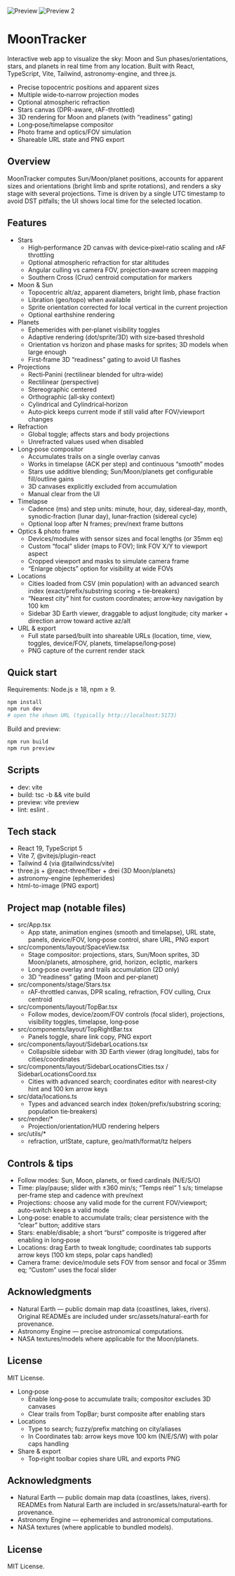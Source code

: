 ![Preview](preview.jpg)
![Preview 2](preview2.jpg)

# MoonTracker

Interactive web app to visualize the sky: Moon and Sun phases/orientations, stars, and planets in real time from any location. Built with React, TypeScript, Vite, Tailwind, astronomy-engine, and three.js.

- Precise topocentric positions and apparent sizes
- Multiple wide‑to‑narrow projection modes
- Optional atmospheric refraction
- Stars canvas (DPR-aware, rAF-throttled)
- 3D rendering for Moon and planets (with “readiness” gating)
- Long‑pose/timelapse compositor
- Photo frame and optics/FOV simulation
- Shareable URL state and PNG export

## Overview

MoonTracker computes Sun/Moon/planet positions, accounts for apparent sizes and orientations (bright limb and sprite rotations), and renders a sky stage with several projections. Time is driven by a single UTC timestamp to avoid DST pitfalls; the UI shows local time for the selected location.

## Features

- Stars
  - High‑performance 2D canvas with device‑pixel‑ratio scaling and rAF throttling
  - Optional atmospheric refraction for star altitudes
  - Angular culling vs camera FOV, projection‑aware screen mapping
  - Southern Cross (Crux) centroid computation for markers
- Moon & Sun
  - Topocentric alt/az, apparent diameters, bright limb, phase fraction
  - Libration (geo/topo) when available
  - Sprite orientation corrected for local vertical in the current projection
  - Optional earthshine rendering
- Planets
  - Ephemerides with per‑planet visibility toggles
  - Adaptive rendering (dot/sprite/3D) with size‑based threshold
  - Orientation vs horizon and phase masks for sprites; 3D models when large enough
  - First‑frame 3D “readiness” gating to avoid UI flashes
- Projections
  - Recti‑Panini (rectilinear blended for ultra‑wide)
  - Rectilinear (perspective)
  - Stereographic centered
  - Orthographic (all‑sky context)
  - Cylindrical and Cylindrical‑horizon
  - Auto‑pick keeps current mode if still valid after FOV/viewport changes
- Refraction
  - Global toggle; affects stars and body projections
  - Unrefracted values used when disabled
- Long‑pose compositor
  - Accumulates trails on a single overlay canvas
  - Works in timelapse (ACK per step) and continuous “smooth” modes
  - Stars use additive blending; Sun/Moon/planets get configurable fill/outline gains
  - 3D canvases explicitly excluded from accumulation
  - Manual clear from the UI
- Timelapse
  - Cadence (ms) and step units: minute, hour, day, sidereal‑day, month, synodic‑fraction (lunar day), lunar‑fraction (sidereal cycle)
  - Optional loop after N frames; prev/next frame buttons
- Optics & photo frame
  - Devices/modules with sensor sizes and focal lengths (or 35mm eq)
  - Custom “focal” slider (maps to FOV); link FOV X/Y to viewport aspect
  - Cropped viewport and masks to simulate camera frame
  - “Enlarge objects” option for visibility at wide FOVs
- Locations
  - Cities loaded from CSV (min population) with an advanced search index (exact/prefix/substring scoring + tie‑breakers)
  - “Nearest city” hint for custom coordinates; arrow‑key navigation by 100 km
  - Sidebar 3D Earth viewer, draggable to adjust longitude; city marker + direction arrow toward active az/alt
- URL & export
  - Full state parsed/built into shareable URLs (location, time, view, toggles, device/FOV, planets, timelapse/long‑pose)
  - PNG capture of the current render stack

## Quick start

Requirements: Node.js ≥ 18, npm ≥ 9.

```sh
npm install
npm run dev
# open the shown URL (typically http://localhost:5173)
```

Build and preview:

```sh
npm run build
npm run preview
```

## Scripts

- dev: vite
- build: tsc -b && vite build
- preview: vite preview
- lint: eslint .

## Tech stack

- React 19, TypeScript 5
- Vite 7, @vitejs/plugin-react
- Tailwind 4 (via @tailwindcss/vite)
- three.js + @react-three/fiber + drei (3D Moon/planets)
- astronomy-engine (ephemerides)
- html-to-image (PNG export)

## Project map (notable files)

- src/App.tsx
  - App state, animation engines (smooth and timelapse), URL state, panels, device/FOV, long‑pose control, share URL, PNG export
- src/components/layout/SpaceView.tsx
  - Stage compositor: projections, stars, Sun/Moon sprites, 3D Moon/planets, atmosphere, grid, horizon, ecliptic, markers
  - Long‑pose overlay and trails accumulation (2D only)
  - 3D “readiness” gating (Moon and per‑planet)
- src/components/stage/Stars.tsx
  - rAF‑throttled canvas, DPR scaling, refraction, FOV culling, Crux centroid
- src/components/layout/TopBar.tsx
  - Follow modes, device/zoom/FOV controls (focal slider), projections, visibility toggles, timelapse, long‑pose
- src/components/layout/TopRightBar.tsx
  - Panels toggle, share link copy, PNG export
- src/components/layout/SidebarLocations.tsx
  - Collapsible sidebar with 3D Earth viewer (drag longitude), tabs for cities/coordinates
- src/components/layout/SidebarLocationsCities.tsx / SidebarLocationsCoord.tsx
  - Cities with advanced search; coordinates editor with nearest‑city hint and 100 km arrow keys
- src/data/locations.ts
  - Types and advanced search index (token/prefix/substring scoring; population tie‑breakers)
- src/render/*
  - Projection/orientation/HUD rendering helpers
- src/utils/*
  - refraction, urlState, capture, geo/math/format/tz helpers

## Controls & tips

- Follow modes: Sun, Moon, planets, or fixed cardinals (N/E/S/O)
- Time: play/pause; slider with ±360 min/s; “Temps réel” 1 s/s; timelapse per‑frame step and cadence with prev/next
- Projections: choose any valid mode for the current FOV/viewport; auto‑switch keeps a valid mode
- Long‑pose: enable to accumulate trails; clear persistence with the “clear” button; additive stars
- Stars: enable/disable; a short “burst” composite is triggered after enabling in long‑pose
- Locations: drag Earth to tweak longitude; coordinates tab supports arrow keys (100 km steps, polar caps handled)
- Camera frame: device/module sets FOV from sensor and focal or 35mm eq; “Custom” uses the focal slider

## Acknowledgments

- Natural Earth — public domain map data (coastlines, lakes, rivers). Original READMEs are included under src/assets/natural-earth for provenance.
- Astronomy Engine — precise astronomical computations.
- NASA textures/models where applicable for the Moon/planets.

## License

MIT License.
- Long‑pose
  - Enable long‑pose to accumulate trails; compositor excludes 3D canvases
  - Clear trails from TopBar; burst composite after enabling stars
- Locations
  - Type to search; fuzzy/prefix matching on city/aliases
  - In Coordinates tab: arrow keys move 100 km (N/E/S/W) with polar caps handling
- Share & export
  - Top‑right toolbar copies share URL and exports PNG

## Acknowledgments

- Natural Earth — public domain map data (coastlines, lakes, rivers). READMEs from Natural Earth are included in src/assets/natural-earth for provenance.
- Astronomy Engine — ephemerides and astronomical computations.
- NASA textures (where applicable to bundled models).

## License

MIT License.

